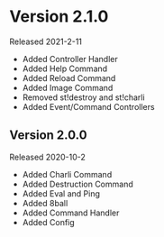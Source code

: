 # Version 2.1.0
Released 2021-2-11

* Added Controller Handler
* Added Help Command
* Added Reload Command
* Added Image Command
* Removed st!destroy and st!charli
* Added Event/Command Controllers

## Version 2.0.0
Released 2020-10-2

* Added Charli Command
* Added Destruction Command
* Added Eval and Ping
* Added 8ball
* Added Command Handler
* Added Config